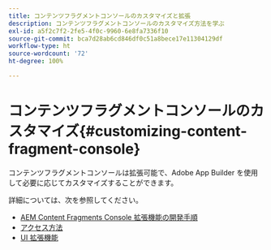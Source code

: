 ```yaml
---
title: コンテンツフラグメントコンソールのカスタマイズと拡張
description: コンテンツフラグメントコンソールのカスタマイズ方法を学ぶ
exl-id: a5f2c7f2-2fe5-4f0c-9960-6e8fa7336f10
source-git-commit: bca7d28ab6cd846df0c51a8bece17e11304129df
workflow-type: ht
source-wordcount: '72'
ht-degree: 100%

---
```


# コンテンツフラグメントコンソールのカスタマイズ{#customizing-content-fragment-console}

コンテンツフラグメントコンソールは拡張可能で、Adobe App Builder を使用して必要に応じてカスタマイズすることができます。

詳細については、次を参照してください。

* [AEM Content Fragments Console 拡張機能の開発手順](https://developer.adobe.com/uix/docs/services/aem-cf-console-admin/extension-development/)
* [アクセス方法](https://developer.adobe.com/uix/docs/overview/get-access/)
* [UI 拡張機能](https://developer.adobe.com/uix/docs/)
